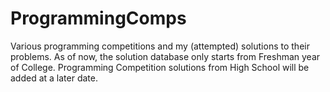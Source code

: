 # ProgrammingComps
Various programming competitions and my (attempted) solutions to their problems. As of now, the solution database only starts from Freshman year of College. Programming Competition solutions from High School will be added at a later date.
